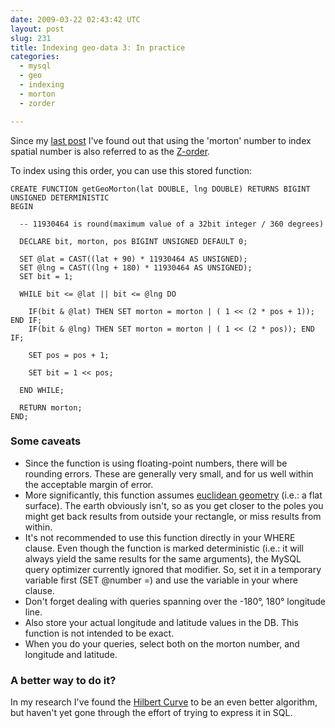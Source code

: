 ```yaml
---
date: 2009-03-22 02:43:42 UTC
layout: post
slug: 231
title: Indexing geo-data 3: In practice 
categories:
  - mysql
  - geo
  - indexing
  - morton
  - zorder

---
```

<p>Since my <a href="http://www.rooftopsolutions.nl/article/230">last post</a> I've found out that using the 'morton' number to index spatial number is also referred to as the <a href="http://en.wikipedia.org/wiki/Z-order_(curve)">Z-order</a>.</p>

<p>To index using this order, you can use this stored function:</p>

```
CREATE FUNCTION getGeoMorton(lat DOUBLE, lng DOUBLE) RETURNS BIGINT UNSIGNED DETERMINISTIC 
BEGIN

  -- 11930464 is round(maximum value of a 32bit integer / 360 degrees) 
  
  DECLARE bit, morton, pos BIGINT UNSIGNED DEFAULT 0;  
 
  SET @lat = CAST((lat + 90) * 11930464 AS UNSIGNED);
  SET @lng = CAST((lng + 180) * 11930464 AS UNSIGNED);
  SET bit = 1;
  
  WHILE bit <= @lat || bit <= @lng DO 
    
    IF(bit & @lat) THEN SET morton = morton | ( 1 << (2 * pos + 1)); END IF;
    IF(bit & @lng) THEN SET morton = morton | ( 1 << (2 * pos)); END IF;
  
    SET pos = pos + 1;
    
    SET bit = 1 << pos;
  
  END WHILE; 
  
  RETURN morton;
END;
```

<h3>Some caveats</h3>

<ul>
  <li>Since the function is using floating-point numbers, there will be rounding errors. These are generally very small, and for us well within the acceptable margin of error.</li>
  <li>More significantly, this function assumes <a href="http://en.wikipedia.org/wiki/Euclidean_geometry">euclidean geometry</a> (i.e.: a flat surface). The earth obviously isn't, so as you get closer to the poles you might get back results from outside your rectangle, or miss results from within.</li>
  <li>It's not recommended to use this function directly in your WHERE clause. Even though the function is marked deterministic (i.e.: it will always yield the same results for the same arguments), the MySQL query optimizer currently ignored that modifier. So, set it in a temporary variable first (SET @number =) and use the variable in your where clause.</li>
  <li>Don't forget dealing with queries spanning over the -180°, 180° longitude line.</li>
  <li>Also store your actual longitude and latitude values in the DB. This function is not intended to be exact.</li>
  <li>When you do your queries, select both on the morton number, and longitude and latitude.</li>
</ul>

<h3>A better way to do it?</h3>

<p>In my research I've found the <a href="http://en.wikipedia.org/wiki/Hilbert_curve">Hilbert Curve</a> to be an even better algorithm, but haven't yet gone through the effort of trying to express it in SQL.</p>